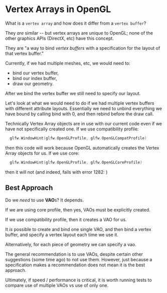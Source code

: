# Vertex Arrays in OpenGL

What is a `vertex array` and how does it differ from a `vertex buffer`?

They _are_ similar -- but vertex arrays are unique to OpenGL; none of the other graphics APIs (DirectX, etc) have this concept.

They are "a way to bind _vertex buffers_ with a specification for the layout of that vertex buffer."

Currently, if we had multiple meshes, etc, we would need to:

- bind our vertex buffer,
- bind our index buffer,
- draw our geometry.

After we bind the vertex buffer we still need to specify our layout.

Let's look at what we would need to do if we had multiple vertex buffers with different attribute layouts. Essentially we need to unbind everything we have bound by calling bind with 0, and then rebind before the draw call.

Technically Vertex Array objects are in use with our current code even if we have not specifically created one. If we use compatibility profile:

```go
  glfw.WindowHint(glfw.OpenGLProfile, glfw.OpenGLCompatProfile)
```

then this code will work because OpenGL automatically creates the Vertex Array objects for us. If we use core:

```go
  glfw.WindowHint(glfw.OpenGLProfile, glfw.OpenGLCoreProfile)
```

then it will not (and indeed, fails with error 1282: )

## Best Approach

Do we _need_ to use **VAO**s? It depends.

If we are using core profile, then yes, VAOs must be explicitly created.

If we use compatibility profile, then it creates a VAO for us.

It _is_ possible to create and bind one single VAO, and then bind a vertex buffer, and specify a vertex layout each time we use it.

Alternatively, for each piece of geometry we can specify a vao.

The general recommendation is to use VAOs, despite certain other suggestions (some time ago) to not use them. However, just because a specification makes a recommendation does not mean it is the best approach.

Ultimately, if speed / performance is critical, it is worth running tests to compare use of multiple VAOs vs use of only one.
